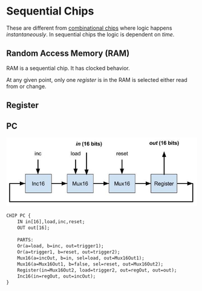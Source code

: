 # Sequential Chips

These are different from [combinational chips](./boolean_arithmetic_and_alu.md) where logic happens *instantaneously*.
In sequential chips the logic is dependent on *time*.

## Random Access Memory (RAM)

RAM is a sequential chip. It has clocked behavior.

At any given point, only one *register* is in the RAM is selected either read from or change. 

## Register

## PC

![PC Sequential Chip](/assets/build_a_computer/PC.jpg)

```hdl
CHIP PC {
    IN in[16],load,inc,reset;
    OUT out[16];

    PARTS:
    Or(a=load, b=inc, out=trigger1);
    Or(a=trigger1, b=reset, out=trigger2);
    Mux16(a=incOut, b=in, sel=load, out=Mux16Out1);
    Mux16(a=Mux16Out1, b=false, sel=reset, out=Mux16Out2);
    Register(in=Mux16Out2, load=trigger2, out=regOut, out=out);
    Inc16(in=regOut, out=incOut);
}
```